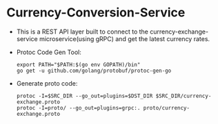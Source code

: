 # Currency-Conversion-Service
* This is a REST API layer built to connect to the currency-exchange-service microservice(using gRPC) and get the latest currency rates.

* Protoc Code Gen Tool:
    ```
  export PATH="$PATH:$(go env GOPATH)/bin"
  go get -u github.com/golang/protobuf/protoc-gen-go
    ```
* Generate proto code:
    ````
  protoc -I=$SRC_DIR --go_out=plugins=$DST_DIR $SRC_DIR/currency-exchange.proto
  protoc -I=proto/ --go_out=plugins=grpc:. proto/currency-exchange.proto
    ````